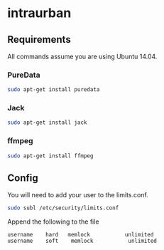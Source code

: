 # intraurban

## Requirements

All commands assume you are using Ubuntu 14.04.

### PureData
```bash
sudo apt-get install puredata
```

### Jack
```bash
sudo apt-get install jack
```

### ffmpeg
```bash
sudo apt-get install ffmpeg
```

## Config

You will need to add your user to the limits.conf.
```bash
sudo subl /etc/security/limits.conf
```

Append the following to the file

	username    hard   memlock           unlimited
	username    soft    memlock           unlimited